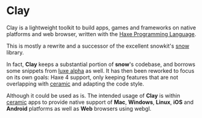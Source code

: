 
# Clay

Clay is a lightweight toolkit to build apps, games and frameworks on native platforms and web browser, written with the [Haxe Programming Language](https://haxe.org).

This is mostly a rewrite and a successor of the excellent snowkit's [snow](https://snowkit.github.io/snow/) library.

In fact, **Clay** keeps a substantial portion of **snow**'s codebase, and borrows some snippets from [luxe alpha](https://luxeengine.com/alpha) as well. It has then been reworked to focus on its own goals: Haxe 4 support, only keeping features that are not overlapping with [ceramic](https://github.com/ceramic-engine/ceramic) and adapting the code style.

Although it could be used as is. The intended usage of **Clay** is within [ceramic](https://github.com/ceramic-engine/ceramic) apps to provide native support of **Mac**, **Windows**, **Linux**, **iOS** and **Android** platforms as well as **Web** browsers using webgl.
